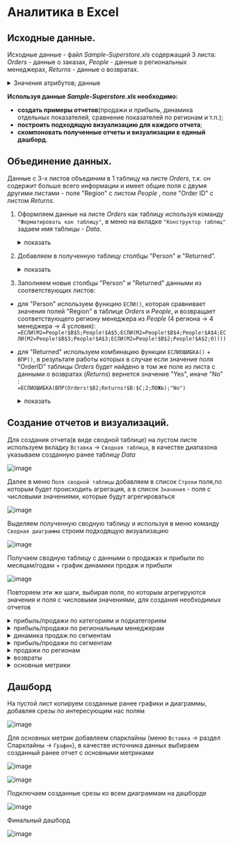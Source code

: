 # Аналитика в Excel
## Исходные данные.
Исходные данные - файл *Sample-Superstore.xls* содержащий 3 листа: *Orders* - данные о заказах, *People* - данные о региональных менеджерах, *Returns* - данные о возвратах.
<details>
  <summary>Значения атрибутов; данные</summary>
  
|Название столбца|	Значение   |
|-----------     |-----------  |
|Row ID	         |Идентификатор строки (уникальный)|
|Order ID	       |Идентификатор заказа|
|Order Date	     |Дата заказа|
|Ship Date	     |Дата доставки|
|Ship Mode       |Класс доставки|
|Customer ID	   |Идентификатор покупателя|
|Customer Name	 |Имя и фамилия покупателя|
|Segment	       |Сегмент покупателя|
|Country	       |Страна|
|City	           |Город|
|State           |Штат|
|Postal Code     |Почтовый индекс|
|Region	         |Регион|
|Product ID	     |Идентификатор товара|
|Category	       |Категория|
|Sub-Category	   |Подкатегория|
|Product Name	   |Название товара|
|Sales           |Продажи (Доход)|
|Quantity	       |Количество|
|Discount	       |Скидка в %|
|Profit	         |Прибыль|
|Person          |Региональный менеджер|
|Returned        |Возвраты товара|

![image](https://github.com/papchukev/datalearn/assets/149643273/a709167a-f736-4a5d-a5bc-4e5714b06ee4)
![image](https://github.com/papchukev/datalearn/assets/149643273/3ad67b12-f91a-4948-8b03-c123a68ab7b7)
![image](https://github.com/papchukev/datalearn/assets/149643273/160d7fbc-56bc-46e6-9012-9c1404769b95)
</details>

**Используя данные *Sample-Superstore.xls* необходимо:**

- **создать примеры отчетов**(продажи и прибыль, динамика отдельных показателей, сравнение показателей по регионам и т.п.);
- **построить подходящую визуализацию для каждого отчета**;
- **скомпоновать полученные отчеты и визуализации в единый дашборд**.

## Объединение данных.
Данные с 3-х листов объединим в 1 таблицу на листе *Orders*, т.к. он содержит больше всего информации и имеет общие поля с двумя другими листами - поле "Region" с листом *People* , поле "Order ID" с листом *Returns*.
1. Оформляем данные на листе *Orders* как таблицу используя команду `"Форматировать как таблицу"`, в меню на вкладке `"Конструктор таблиц"` задаем имя таблицы - *Data*. 

   <details> 
     <summary> показать </summary>
     
     ![image](https://github.com/papchukev/datalearn/assets/149643273/ce7e6830-af0d-46a0-85a2-24bc081f9f21)

   </details>

2. Добавляем в полученную таблицу столбцы "Person" и "Returned".

   <details> 
     <summary> показать </summary>
     
     ![image](https://github.com/papchukev/datalearn/assets/149643273/e0b398ad-7430-46ef-8be1-627ae1dc4e46)

   </details>
   
3. Заполняем новые столбцы "Person" и "Returned" данными из соответствующих листов:
  -  для "Person" используем функцию `ЕСЛИ()`, которая сравнивает значения полей "Region" в таблице *Orders* и *People*, и возвращает соответствующего региону менеджера из *People* (4 региона -> 4 менеджера -> 4 условия):
`=ЕСЛИ(M2=People!$B$5;People!$A$5;ЕСЛИ(M2=People!$B$4;People!$A$4;ЕСЛИ(M2=People!$B$3;People!$A$3;ЕСЛИ(M2=People!$B$2;People!$A$2;0))))`
  - для "Returned" используем комбинацию функции `ЕСЛИОШИБКА()` + `ВПР()`, в результате работы которых в случае если значение поля "OrderID" таблицы *Orders* будет найдено в том же поле из листа с данными о возвратах (*Returns*) вернется значение "Yes", иначе "No" :    
`=ЕСЛИОШИБКА(ВПР(Orders!$B2;Returns!$B:$C;2;ЛОЖЬ);"No")`
  
      <details> 
         <summary> показать </summary>
        для корректной работы функции ВПР() столбец с возвращаемым значением должен находится справа от столбца с искомым значением, поэтому меняем столбцы местами на листе *Returns*.
        
    ![image](https://github.com/papchukev/datalearn/assets/149643273/874c4957-6c58-43c7-aa5e-f530f8107108)   
    ![image](https://github.com/papchukev/datalearn/assets/149643273/5ea3b41f-ab20-4eae-ad4f-99a92eeb6edd)
    ![image](https://github.com/papchukev/datalearn/assets/149643273/2716f396-f59f-422f-a467-53d4e3a6ccf8)
    
      </details>  

## Создание отчетов и визуализаций.
Для создания отчета(в виде сводной таблице) на пустом листе используем вкладку `Вставка` -> `Сводная таблица`, в качестве диапазона указываем созданную ранее таблицу *Data*

![image](https://github.com/papchukev/datalearn/assets/149643273/0a1ae589-5de9-43fe-8e8e-66d632146965)

Далее в меню `Поля сводной таблицы` добавляем в список `Строки` поля,по которым будет происходить агрегация, а в список `Значения` - поля с числовыми значениями, которые будут агрегироваться

![image](https://github.com/papchukev/datalearn/assets/149643273/82cde7d6-caf2-41f8-9465-c71cd8c6ff2a)

Выделяем полученную сводную таблицу и используя в меню команду `Сводная диаграмма` строим подходящую визуализацию

![image](https://github.com/papchukev/datalearn/assets/149643273/05c454af-67bb-4cb5-9612-ac8bcd2235b7)

Получаем сводную таблицу с данными о продажах и прибыли по месяцам/годам + график динамики продаж и прибыли

![image](https://github.com/papchukev/datalearn/assets/149643273/a007add3-5e16-4891-9283-5b7bb51ebe4c)


Повторяем эти же шаги, выбирая поля, по которым агрегируются значения и поля с числовыми значениями, для создания необходимых отчетов

<details> 
  <summary> прибыль/продажи по категориям и подкатегориям </summary>
  
  ![image](https://github.com/papchukev/datalearn/assets/149643273/95f81d48-aa6c-4307-89cc-dec964d5ed64)  
</details>

<details> 
  <summary> прибыль/продажи по региональным менеджерам </summary>

  ![image](https://github.com/papchukev/datalearn/assets/149643273/d8257dd0-d16e-44b7-bccb-0d591982d07d)
</details>

<details> 
  <summary> динамика продаж по сегментам </summary>

   ![image](https://github.com/papchukev/datalearn/assets/149643273/4524da17-ce2c-448b-a1e3-99e955c2040d) 
</details>

<details> 
  <summary> прибыль/продажи по сегментам </summary>

  ![image](https://github.com/papchukev/datalearn/assets/149643273/f86a8911-0f42-4b8f-9a45-912bd74bedef)  
</details>

<details> 
  <summary> продажи по регионам </summary>

  ![image](https://github.com/papchukev/datalearn/assets/149643273/88bb207b-b3a6-4392-b715-163285051406)  
</details>

<details> 
  <summary> возвраты </summary>

  ![image](https://github.com/papchukev/datalearn/assets/149643273/235e95bc-8df1-4f8b-881e-d95522060799)  
</details>

<details> 
  <summary> основные метрики </summary>

  ![image](https://github.com/papchukev/datalearn/assets/149643273/d68e3fd2-9d05-4439-a14f-fd195398883c)  
</details>

## Дашборд
На пустой лист копируем созданные ранее графики и диаграммы, добавляя срезы по интересующим нас полям

![image](https://github.com/papchukev/datalearn/assets/149643273/6f5c9140-5986-44f5-90ad-51cc8a513d2b)

Для основных метрик добавляем спарклайны (меню `Вставка` -> раздел Спарклайны -> `График`), в качестве источника данных выбираем созданный ранее отчет с основными метриками

![image](https://github.com/papchukev/datalearn/assets/149643273/a6b2ab91-f7b1-4533-8c49-dc9dd0166527)

![image](https://github.com/papchukev/datalearn/assets/149643273/3de41d87-d642-4ba5-b36d-7f369787ecd5)

Подключаем созданные срезы ко всем диаграммам на дашборде

![image](https://github.com/papchukev/datalearn/assets/149643273/9dc0d506-90aa-49b3-a65e-706e79c87d88)

Финальный дашборд

![image](https://github.com/papchukev/datalearn/assets/149643273/0cfa515b-d5de-44e0-a43e-227a797445f0)
